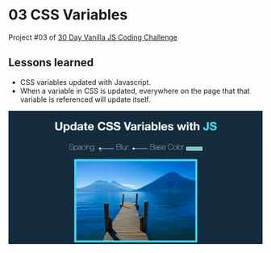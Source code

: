 # 03 CSS Variables
Project #03 of [30 Day Vanilla JS Coding Challenge](https://javascript30.com)

## Lessons learned
- CSS variables updated with Javascript.
- When a variable in CSS is updated, everywhere on the page that that variable is referenced will update itself.

![css-variables gif](./assets/css-variables.gif)
